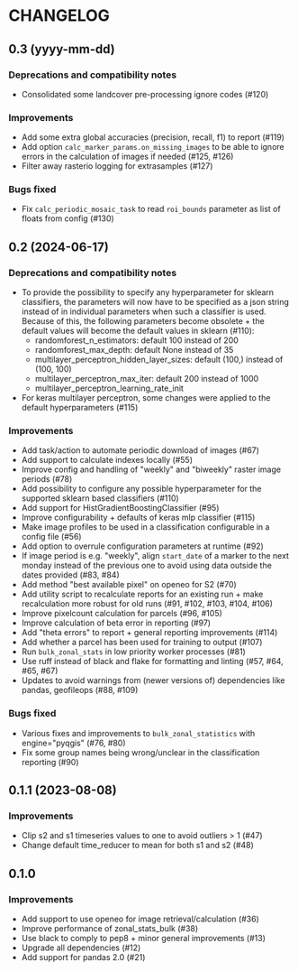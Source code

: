 # CHANGELOG

## 0.3 (yyyy-mm-dd)

### Deprecations and compatibility notes

- Consolidated some landcover pre-processing ignore codes (#120)

### Improvements

- Add some extra global accuracies (precision, recall, f1) to report (#119)
- Add option `calc_marker_params.on_missing_images` to be able to ignore errors in the
  calculation of images if needed (#125, #126)
- Filter away rasterio logging for extrasamples (#127)

### Bugs fixed

- Fix `calc_periodic_mosaic_task` to read `roi_bounds` parameter as list of floats from
  config (#130)

## 0.2 (2024-06-17)

### Deprecations and compatibility notes

- To provide the possibility to specify any hyperparameter for sklearn classifiers, the
  parameters will now have to be specified as a json string instead of in individual
  parameters when such a classifier is used. Because of this, the following parameters
  become obsolete + the default values will become the default values in sklearn (#110):
    - randomforest_n_estimators: default 100 instead of 200
    - randomforest_max_depth: default None instead of 35
    - multilayer_perceptron_hidden_layer_sizes: default (100,) instead of (100, 100)
    - multilayer_perceptron_max_iter: default 200 instead of 1000
    - multilayer_perceptron_learning_rate_init
- For keras multilayer perceptron, some changes were applied to the default
  hyperparameters (#115)

### Improvements

- Add task/action to automate periodic download of images (#67)
- Add support to calculate indexes locally (#55)
- Improve config and handling of "weekly" and "biweekly" raster image periods (#78)
- Add possibility to configure any possible hyperparameter for the supported sklearn
  based classifiers (#110)
- Add support for HistGradientBoostingClassifier (#95)
- Improve configurability + defaults of keras mlp classifier (#115)
- Make image profiles to be used in a classification configurable in a config file (#56)
- Add option to overrule configuration parameters at runtime (#92)
- If image period is e.g. "weekly", align `start_date` of a marker to the next monday
  instead of the previous one to avoid using data outside the dates provided (#83, #84)
- Add method "best available pixel" on openeo for S2 (#70)
- Add utility script to recalculate reports for an existing run + make recalculation
  more robust for old runs (#91, #102, #103, #104, #106)
- Improve pixelcount calculation for parcels (#96, #105)
- Improve calculation of beta error in reporting (#97)
- Add "theta errors" to report + general reporting improvements (#114)
- Add whether a parcel has been used for training to output (#107)
- Run `bulk_zonal_stats` in low priority worker processes (#81)
- Use ruff instead of black and flake for formatting and linting (#57, #64, #65, #67)
- Updates to avoid warnings from (newer versions of) dependencies like pandas,
  geofileops (#88, #109)

### Bugs fixed

- Various fixes and improvements to `bulk_zonal_statistics` with engine="pyqgis"
  (#76, #80)
- Fix some group names being wrong/unclear in the classification reporting (#90)

## 0.1.1 (2023-08-08)

### Improvements

- Clip s2 and s1 timeseries values to one to avoid outliers > 1 (#47)
- Change default time_reducer to mean for both s1 and s2 (#48)

## 0.1.0
### Improvements

- Add support to use openeo for image retrieval/calculation (#36)
- Improve performance of zonal_stats_bulk (#38)
- Use black to comply to pep8 + minor general improvements (#13)
- Upgrade all dependencies (#12)
- Add support for pandas 2.0 (#21)
